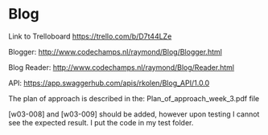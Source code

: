 # Blog

Link to Trelloboard https://trello.com/b/D7t44LZe

Blogger: http://www.codechamps.nl/raymond/Blog/Blogger.html

Blog Reader: http://www.codechamps.nl/raymond/Blog/Reader.html

API: https://app.swaggerhub.com/apis/rkolen/Blog_API/1.0.0

The plan of approach is described in the: Plan_of_approach_week_3.pdf file


[w03-008] and [w03-009] should be added, however upon testing I cannot see the expected result. 
I put the code in my test folder.
